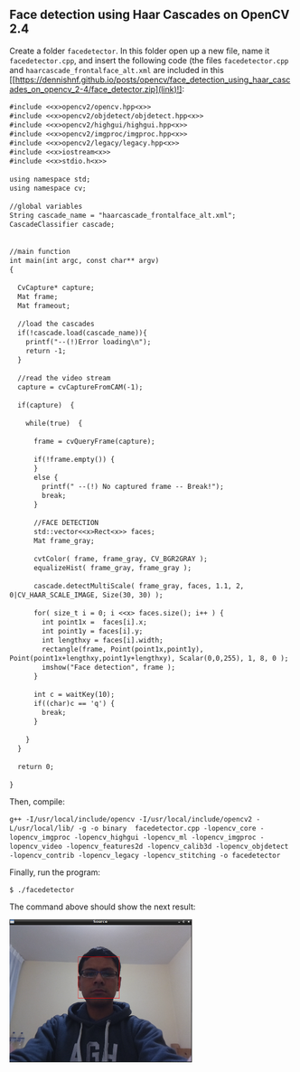
## Face detection using Haar Cascades on OpenCV 2.4 ##

Create a folder ```facedetector```. In this folder open up a new file, name it ```facedetector.cpp```, and insert the following code (the files ```facedetector.cpp``` and ```haarcascade_frontalface_alt.xml``` are included in this [[https://dennishnf.github.io/posts/opencv/face_detection_using_haar_cascades_on_opencv_2-4/face_detector.zip](link)!]:

```
#include <<x>opencv2/opencv.hpp<x>>
#include <<x>opencv2/objdetect/objdetect.hpp<x>>
#include <<x>opencv2/highgui/highgui.hpp<x>>
#include <<x>opencv2/imgproc/imgproc.hpp<x>>
#include <<x>opencv2/legacy/legacy.hpp<x>>
#include <<x>iostream<x>>
#include <<x>stdio.h<x>>
     
using namespace std;
using namespace cv;
     
//global variables
String cascade_name = "haarcascade_frontalface_alt.xml";
CascadeClassifier cascade;
     
     
//main function
int main(int argc, const char** argv)
{
     
  CvCapture* capture;
  Mat frame;
  Mat frameout;
    
  //load the cascades
  if(!cascade.load(cascade_name)){
    printf("--(!)Error loading\n"); 
    return -1; 
  }
     
  //read the video stream
  capture = cvCaptureFromCAM(-1);
    
  if(capture)  {
     
    while(true)  {
       
      frame = cvQueryFrame(capture);
      
      if(!frame.empty()) {
      }
      else {
        printf(" --(!) No captured frame -- Break!"); 
        break;
      }
      
      //FACE DETECTION
      std::vector<<x>Rect<x>> faces;
      Mat frame_gray;
      
      cvtColor( frame, frame_gray, CV_BGR2GRAY );
      equalizeHist( frame_gray, frame_gray );
      
      cascade.detectMultiScale( frame_gray, faces, 1.1, 2, 0|CV_HAAR_SCALE_IMAGE, Size(30, 30) );
      
      for( size_t i = 0; i <<x> faces.size(); i++ ) {
        int point1x =  faces[i].x;
        int point1y = faces[i].y;
        int lengthxy = faces[i].width;
        rectangle(frame, Point(point1x,point1y), Point(point1x+lengthxy,point1y+lengthxy), Scalar(0,0,255), 1, 8, 0 );
        imshow("Face detection", frame );
      }
      
      int c = waitKey(10);
      if((char)c == 'q') { 
        break; 
      }
    
    }
  }
    
  return 0;
     
}
```

Then, compile:

```
g++ -I/usr/local/include/opencv -I/usr/local/include/opencv2 -L/usr/local/lib/ -g -o binary  facedetector.cpp -lopencv_core -lopencv_imgproc -lopencv_highgui -lopencv_ml -lopencv_imgproc -lopencv_video -lopencv_features2d -lopencv_calib3d -lopencv_objdetect -lopencv_contrib -lopencv_legacy -lopencv_stitching -o facedetector
```

Finally, run the program:

```
$ ./facedetector
```

The command above should show the next result:

![image](/posts/opencv/face_detection_using_haar_cascades_on_opencv_2-4/facedetector.png)


